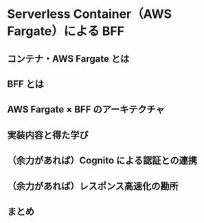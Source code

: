 # Serverless Container（AWS Fargate）による BFF

## コンテナ・AWS Fargate とは

## BFF とは

## AWS Fargate × BFF のアーキテクチャ

## 実装内容と得た学び

## （余力があれば）Cognito による認証との連携

## （余力があれば）レスポンス高速化の勘所

## まとめ
